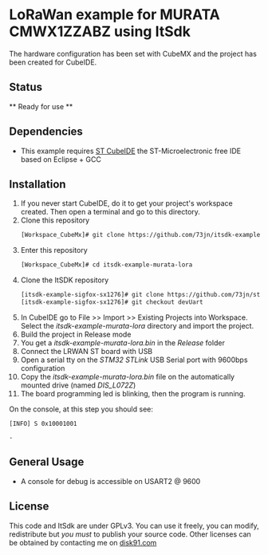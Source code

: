 # LoRaWan example for MURATA CMWX1ZZABZ using ItSdk

The hardware configuration has been set with CubeMX and the project has been created for CubeIDE.

## Status
** Ready for use **

## Dependencies
* This example requires [ST CubeIDE](https://www.st.com/en/development-tools/stm32cubeide.html) the ST-Microelectronic free IDE based on Eclipse + GCC

## Installation
1. If you never start CubeIDE, do it to get your project's workspace created. Then open a terminal and go to this directory.
2. Clone this repository
	```sh
	[Workspace_CubeMx]# git clone https://github.com/73jn/itsdk-example-murata-lora.git
	```
3. Enter this repository
	```sh
	[Workspace_CubeMx]# cd itsdk-example-murata-lora
	```
4. Clone the ItSDK repository
	```sh
	[itsdk-example-sigfox-sx1276]# git clone https://github.com/73jn/stm32-it-sdk.git
	[itsdk-example-sigfox-sx1276]# git checkout devUart
	``` 
5. In CubeIDE go to File >> Import >> Existing Projects into Workspace. Select the _itsdk-example-murata-lora_ directory and import the project.
6. Build the project in Release mode
7. You get a _itsdk-example-murata-lora.bin_ in the _Release_ folder
8. Connect the LRWAN ST board with USB
9. Open a serial tty on the _STM32 STLink_ USB Serial port with 9600bps configuration 
10. Copy the _itsdk-example-murata-lora.bin_ file on the automatically mounted drive (named *DIS_L072Z*)
11. The board programming led is blinking, then the program is running.

On the console, at this step you should see:
```
[INFO] S 0x10001001

- 
```

## General Usage

* A console for debug is accessible on USART2 @ 9600

## License

This code and ItSdk are under GPLv3. You can use it freely, you can modify, redistribute but *you must* to publish your source code. Other licenses can be obtained by contacting me on [disk91.com](https://www.disk91.com)
